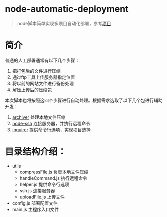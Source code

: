 # node-automatic-deployment
> node脚本简单实现多项目自动化部署，参考[项目](https://link.juejin.cn/?target=https%3A%2F%2Fgithub.com%2Faotianwinter%2Fauto-deploy-app)
# 简介
普通的人工部署通常有以下几个步骤：

1. 把打包后的文件进行压缩
2. 通过ftp工具上传服务器指定位置
3. 将以前的网站文件进行备份处理
4. 解压上传后的压缩包

本次脚本也将按照这四个步骤进行自动处理。根据需求选取了以下几个包进行辅助开发：

1. [archiver](https://www.npmjs.com/package/archiver) 处理本地文件压缩
2. [node-ssh](https://www.npmjs.com/package/node-ssh) 连接服务器，并执行远程命令
3. [inquirer](https://www.npmjs.com/package/inquirer) 提供命令行选项，实现项目选择



# 目录结构介绍：
- utils 
    - compressFile.js  负责本地文件压缩
    - handleCommand.js 执行远程命令
    - helper.js  提供命令行选项
    - ssh.js  连接服务器
    - uploadFile.js 上传文件
- config.js 部署配置文件
- main.js 主程序入口文件

